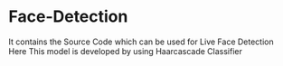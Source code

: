 # Face-Detection
It contains the Source Code which can be used for Live Face Detection
Here This model is developed by using Haarcascade Classifier
